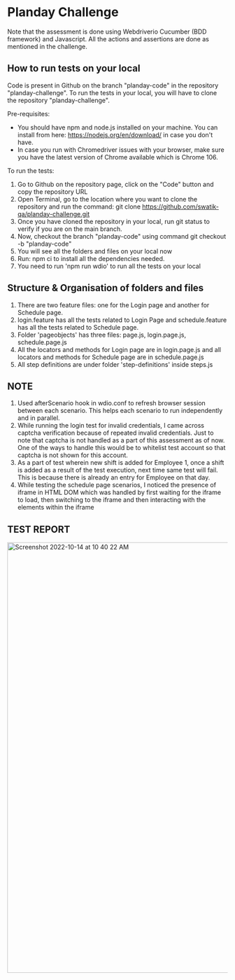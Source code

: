 # Planday Challenge

Note that the assessment is done using Webdriverio Cucumber (BDD framework) and Javascript. All the actions and assertions are done as mentioned in the challenge.

## How to run tests on your local

Code is present in Github on the branch "planday-code" in the repository "planday-challenge". 
To run the tests in your local, you will have to clone the repository "planday-challenge".

Pre-requisites:
- You should have npm and node.js installed on your machine. You can install from here: https://nodejs.org/en/download/ in case you don't have.
- In case you run with Chromedriver issues with your browser, make sure you have the latest version of Chrome available which is Chrome 106.

To run the tests:
1. Go to Github on the repository page, click on the "Code" button and copy the repository URL
2. Open Terminal, go to the location where you want to clone the repository and run the command:
git clone https://github.com/swatik-qa/planday-challenge.git
3. Once you have cloned the repository in your local, run git status to verify if you are on the main branch.
4. Now, checkout the branch "planday-code" using command git checkout -b "planday-code"
5. You will see all the folders and files on your local now
6. Run: npm ci to install all the dependencies needed.
6. You need to run 'npm run wdio' to run all the tests on your local

## Structure & Organisation of folders and files

1. There are two feature files: one for the Login page and another for Schedule page.
2. login.feature has all the tests related to Login Page and schedule.feature has all the tests related to Schedule page.
3. Folder 'pageobjects' has three files: page.js, login.page.js, schedule.page.js
4. All the locators and methods for Login page are in login.page.js and all locators and methods for Schedule page are in schedule.page.js
5. All step definitions are under folder 'step-definitions' inside steps.js

## NOTE

1. Used afterScenario hook in wdio.conf to refresh browser session between each scenario. This helps each scenario to run independently and in parallel.
2. While running the login test for invalid credentials, I came across captcha verification because of repeated invalid credentials. Just to note that captcha is not handled as a part of this assessment as of now. One of the ways to handle this would be to whitelist test account so that captcha is not shown for this account.
3. As a part of test wherein new shift is added for Employee 1, once a shift is added as a result of the test execution, next time same test will fail. This is because there is already an entry for Employee on that day.
4. While testing the schedule page scenarios, I noticed the presence of iframe in HTML DOM which was handled by first waiting for the iframe to load, then switching to the iframe and then interacting with the elements within the iframe

## TEST REPORT

<img width="984" alt="Screenshot 2022-10-14 at 10 40 22 AM" src="https://user-images.githubusercontent.com/63454764/195817258-ca79ab24-ab6d-4228-995c-16124d966599.png">
